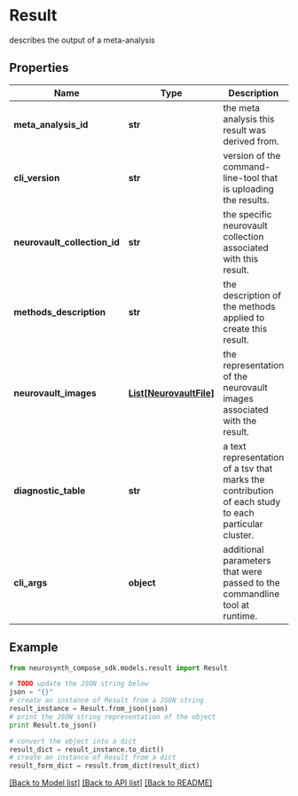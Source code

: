 # Result

describes the output of a meta-analysis

## Properties
Name | Type | Description | Notes
------------ | ------------- | ------------- | -------------
**meta_analysis_id** | **str** | the meta analysis this result was derived from. | [optional] 
**cli_version** | **str** | version of the command-line-tool that is uploading the results.  | [optional] 
**neurovault_collection_id** | **str** | the specific neurovault collection associated with this result. | [optional] 
**methods_description** | **str** | the description of the methods applied to create this result. | [optional] 
**neurovault_images** | [**List[NeurovaultFile]**](NeurovaultFile.md) | the representation of the neurovault images associated with the result. | [optional] 
**diagnostic_table** | **str** | a text representation of a tsv that marks the contribution of each study to each particular cluster. | [optional] 
**cli_args** | **object** | additional parameters that were passed to the commandline tool at runtime.  | [optional] 

## Example

```python
from neurosynth_compose_sdk.models.result import Result

# TODO update the JSON string below
json = "{}"
# create an instance of Result from a JSON string
result_instance = Result.from_json(json)
# print the JSON string representation of the object
print Result.to_json()

# convert the object into a dict
result_dict = result_instance.to_dict()
# create an instance of Result from a dict
result_form_dict = result.from_dict(result_dict)
```
[[Back to Model list]](../README.md#documentation-for-models) [[Back to API list]](../README.md#documentation-for-api-endpoints) [[Back to README]](../README.md)


